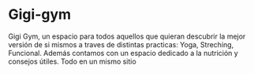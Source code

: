 # Gigi-gym


Gigi Gym, un espacio para todos aquellos que quieran descubrir la mejor versión de si mismos a traves de distintas practicas: Yoga, Streching, Funcional.  Además contamos con un espacio dedicado a la nutrición y consejos útiles. Todo en un mismo sitio
